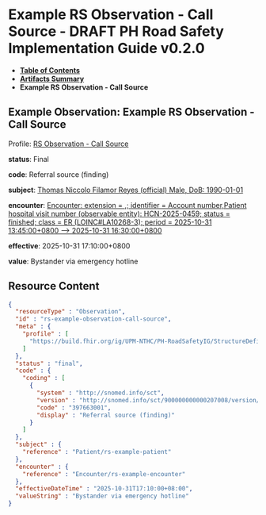 # Example RS Observation - Call Source - DRAFT PH Road Safety Implementation Guide v0.2.0

* [**Table of Contents**](toc.md)
* [**Artifacts Summary**](artifacts.md)
* **Example RS Observation - Call Source**

## Example Observation: Example RS Observation - Call Source

Profile: [RS Observation - Call Source](StructureDefinition-rs-observation-call-source.md)

**status**: Final

**code**: Referral source (finding)

**subject**: [Thomas Niccolo Filamor Reyes (official) Male, DoB: 1990-01-01](Patient-rs-example-patient.md)

**encounter**: [Encounter: extension = ,; identifier = Account number,Patient hospital visit number (observable entity): HCN-2025-0459; status = finished; class = ER (LOINC#LA10268-3); period = 2025-10-31 13:45:00+0800 --> 2025-10-31 16:30:00+0800](Encounter-rs-example-encounter.md)

**effective**: 2025-10-31 17:10:00+0800

**value**: Bystander via emergency hotline



## Resource Content

```json
{
  "resourceType" : "Observation",
  "id" : "rs-example-observation-call-source",
  "meta" : {
    "profile" : [
      "https://build.fhir.org/ig/UPM-NTHC/PH-RoadSafetyIG/StructureDefinition/rs-observation-call-source"
    ]
  },
  "status" : "final",
  "code" : {
    "coding" : [
      {
        "system" : "http://snomed.info/sct",
        "version" : "http://snomed.info/sct/900000000000207008/version/20241001",
        "code" : "397663001",
        "display" : "Referral source (finding)"
      }
    ]
  },
  "subject" : {
    "reference" : "Patient/rs-example-patient"
  },
  "encounter" : {
    "reference" : "Encounter/rs-example-encounter"
  },
  "effectiveDateTime" : "2025-10-31T17:10:00+08:00",
  "valueString" : "Bystander via emergency hotline"
}

```
